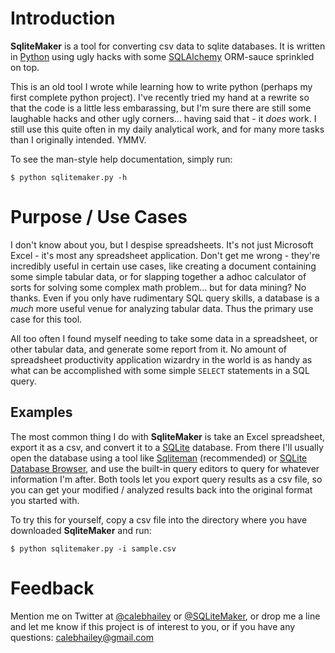 # Introduction
**SqliteMaker** is a tool for converting csv data to sqlite databases. It is 
written in [Python][python] using ugly hacks with some [SQLAlchemy][sqlalchemy] 
ORM-sauce sprinkled on top. 

This is an old tool I wrote while learning how to write python (perhaps my first
complete python project). I've recently tried my hand at a rewrite so that the 
code is a little less embarassing, but I'm sure there are still some laughable 
hacks and other ugly corners... having said that - it _does_ work. I still use 
this quite often in my daily analytical work, and for many more tasks than I 
originally intended. YMMV.

To see the man-style help documentation, simply run: 
```
$ python sqlitemaker.py -h
```

# Purpose / Use Cases

I don't know about you, but I despise spreadsheets. It's not just Microsoft 
Excel - it's most any spreadsheet application. Don't get me wrong - they're 
incredibly useful in certain use cases, like creating a document containing 
some simple tabular data, or for slapping together a adhoc calculator of sorts 
for solving some complex math problem... but for data mining? No thanks. Even 
if you only have rudimentary SQL query skills, a database is a _much_ more 
useful venue for analyzing tabular data. Thus the primary use case for this 
tool. 

All too often I found myself needing to take some data in a spreadsheet, or 
other tabular data, and generate some report from it. No amount of spreadsheet 
productivity application wizardry in the world is as handy as what can be 
accomplished with some simple `SELECT` statements in a SQL query. 

## Examples

The most common thing I do with **SqliteMaker** is take an Excel spreadsheet, 
export it as a csv, and convert it to a [SQLite][sqlite] database. From there 
I'll usually open the database using a tool like [Sqliteman][sqliteman] 
(recommended) or [SQLite Database Browser][sqlitebrowser], and use the built-in 
query editors to query for whatever information I'm after. Both tools let you 
export query results as a csv file, so you can get your modified / analyzed 
results back into the original format you started with.

To try this for yourself, copy a csv file into the directory where you have 
downloaded **SqliteMaker** and run: 

```
$ python sqlitemaker.py -i sample.csv
```

# Feedback

Mention me on Twitter at [@calebhailey][calebhailey] or 
[@SQLiteMaker][sqlitemaker], or drop me a line and let me know if this project 
is of interest to you, or if you have any questions: 
[calebhailey@gmail.com](mailto:calebhailey@gmail.com)


[python]: http://www.python.org "Python Home Page"
[sqlalchemy]: http://www.sqlalchemy.org/ "SQLAlchemy - The Database Toolkit for Python"
[sqlite]: http://www.sqlite.org "SQLite Home Page"
[sqliteman]: http://sqliteman.com/ "SQLiteman - SQLite Databases Made Easy"
[sqlitebrowser]: http://sqlitebrowser.sourceforge.net/ "SQLite Database Browser"
[calebhailey]: http://www.twitter.com/calebhailey "Follow me on Twitter"
[sqlitemaker]: http://www.twitter.com/sqlitemaker "Follow my project on Twitter"


